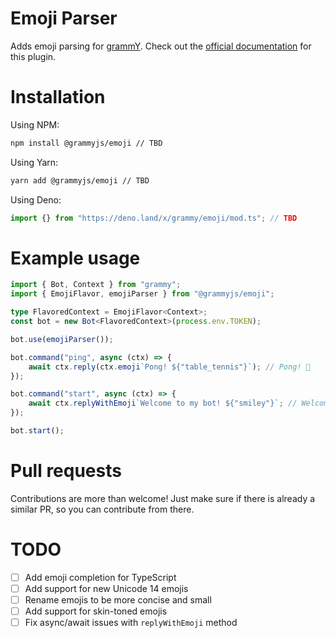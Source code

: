 # Emoji Parser

Adds emoji parsing for [grammY](https://github.com/grammyjs/grammY). Check out the [official documentation]() for this plugin.

# Installation

Using NPM:

```bash
npm install @grammyjs/emoji // TBD
```

Using Yarn:

```bash
yarn add @grammyjs/emoji // TBD
```

Using Deno:

```ts
import {} from "https://deno.land/x/grammy/emoji/mod.ts"; // TBD
```

# Example usage

```ts
import { Bot, Context } from "grammy";
import { EmojiFlavor, emojiParser } from "@grammyjs/emoji";

type FlavoredContext = EmojiFlavor<Context>;
const bot = new Bot<FlavoredContext>(process.env.TOKEN);

bot.use(emojiParser());

bot.command("ping", async (ctx) => {
    await ctx.reply(ctx.emoji`Pong! ${"table_tennis"}`); // Pong! 🏓
});

bot.command("start", async (ctx) => {
    await ctx.replyWithEmoji`Welcome to my bot! ${"smiley"}`; // Welcome to my bot! 😃
});

bot.start();
```

# Pull requests

Contributions are more than welcome! Just make sure if there is already a similar PR, so you can contribute from there.

# TODO

- [ ] Add emoji completion for TypeScript
- [ ] Add support for new Unicode 14 emojis
- [ ] Rename emojis to be more concise and small
- [ ] Add support for skin-toned emojis
- [ ] Fix async/await issues with `replyWithEmoji` method
